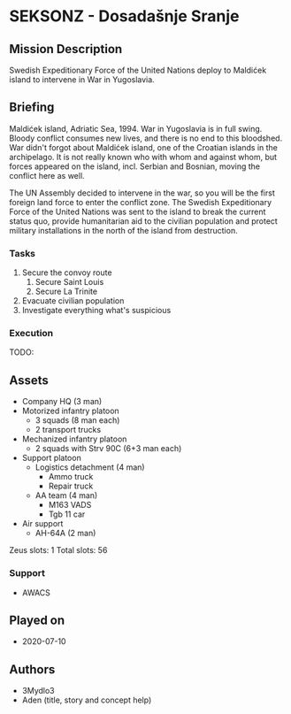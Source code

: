 # SEKSONZ - Dosadašnje Sranje

## Mission Description

Swedish Expeditionary Force of the United Nations deploy to Maldićek island to intervene in War in Yugoslavia.

## Briefing

Maldićek island, Adriatic Sea, 1994.
War in Yugoslavia is in full swing. Bloody conflict consumes new lives, and there is no end to this bloodshed. War didn't forgot about Maldićek island, one of the Croatian islands in the archipelago. It is not really known who with whom and against whom, but forces appeared on the island, incl. Serbian and Bosnian, moving the conflict here as well.

The UN Assembly decided to intervene in the war, so you will be the first foreign land force to enter the conflict zone. The Swedish Expeditionary Force of the United Nations was sent to the island to break the current status quo, provide humanitarian aid to the civilian population and protect military installations in the north of the island from destruction.

### Tasks

1. Secure the convoy route
   1. Secure Saint Louis
   2. Secure La Trinite
2. Evacuate civilian population
3. Investigate everything what's suspicious

### Execution

TODO:

## Assets

- Company HQ (3 man)
- Motorized infantry platoon
  - 3 squads (8 man each)
  - 2 transport trucks
- Mechanized infantry platoon
  - 2 squads with Strv 90C (6+3 man each)
- Support platoon
  - Logistics detachment (4 man)
    - Ammo truck
    - Repair truck
  - AA team (4 man)
    - M163 VADS
    - Tgb 11 car
- Air support
  - AH-64A (2 man)

Zeus slots: 1
Total slots: 56

### Support

- AWACS

## Played on

- 2020-07-10

## Authors

- 3Mydlo3
- Aden (title, story and concept help)
